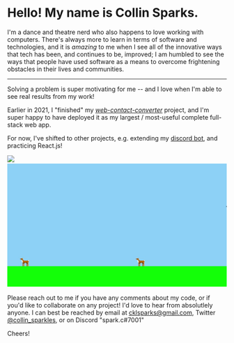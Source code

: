 # Hello! My name is Collin Sparks.

I'm a dance and theatre nerd who also happens to love working with computers. There's always more to learn in terms of software and technologies, and it is _amazing_ to me when I see all of the innovative ways that tech has been, and continues to be, improved; I am humbled to see the ways that people have used software as a means to overcome frightening obstacles in their lives and communities.

---

Solving a problem is super motivating for me -- and I love when I'm able to see real results from my work!

Earlier in 2021, I "finished" my [*web-contact-converter*](https://github.com/spark-c/web-contact-converter) project, and I'm super happy to have deployed it as my largest / most-useful complete full-stack web app.

For now, I've shifted to other projects, e.g. extending my [discord bot](https://github.com/spark-c/baby-bot), and practicing React.js!

![](wcc_demo.gif)
![](pg_demo.gif)

Please reach out to me if you have any comments about my code, or if you'd like to collaborate on any project! I'd love to hear from absolutlely anyone.
I can best be reached by email at cklsparks@gmail.com, Twitter [@collin_sparkles](https://twitter.com/collin_sparkles), or on Discord "spark.c#7001"

Cheers!

<!---
spark-c/spark-c is a ✨ special ✨ repository because its `README.md` (this file) appears on your GitHub profile.
You can click the Preview link to take a look at your changes.
--->
